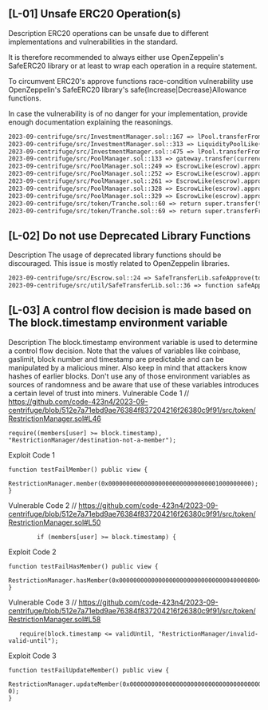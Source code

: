 ## [L-01] Unsafe ERC20 Operation(s)
Description
ERC20 operations can be unsafe due to different implementations and vulnerabilities in the standard.

It is therefore recommended to always either use OpenZeppelin's SafeERC20 library or at least to wrap each operation in a require statement.

To circumvent ERC20's approve functions race-condition vulnerability use OpenZeppelin's SafeERC20 library's safe{Increase|Decrease}Allowance functions.

In case the vulnerability is of no danger for your implementation, provide enough documentation explaining the reasonings.
```txt
2023-09-centrifuge/src/InvestmentManager.sol::167 => lPool.transferFrom(user, address(escrow), _trancheTokenAmount);
2023-09-centrifuge/src/InvestmentManager.sol::313 => LiquidityPoolLike(liquidityPool).transferFrom(address(escrow), user, trancheTokenPayout),
2023-09-centrifuge/src/InvestmentManager.sol::475 => lPool.transferFrom(address(escrow), user, trancheTokenAmount),
2023-09-centrifuge/src/PoolManager.sol::133 => gateway.transfer(currency, msg.sender, recipient, amount);
2023-09-centrifuge/src/PoolManager.sol::249 => EscrowLike(escrow).approve(currencyAddress, investmentManager.userEscrow(), type(uint256).max);
2023-09-centrifuge/src/PoolManager.sol::252 => EscrowLike(escrow).approve(currencyAddress, address(investmentManager), type(uint256).max);
2023-09-centrifuge/src/PoolManager.sol::261 => EscrowLike(escrow).approve(currencyAddress, address(this), amount);
2023-09-centrifuge/src/PoolManager.sol::328 => EscrowLike(escrow).approve(liquidityPool, address(investmentManager), type(uint256).max); // Approve investment manager on tranche token for coordinating transfers
2023-09-centrifuge/src/PoolManager.sol::329 => EscrowLike(escrow).approve(liquidityPool, liquidityPool, type(uint256).max); // Approve liquidityPool on tranche token to be able to burn
2023-09-centrifuge/src/token/Tranche.sol::60 => return super.transfer(to, value);
2023-09-centrifuge/src/token/Tranche.sol::69 => return super.transferFrom(from, to, value);
```
## [L-02] Do not use Deprecated Library Functions
Description
The usage of deprecated library functions should be discouraged.
This issue is mostly related to OpenZeppelin libraries.
```txt
2023-09-centrifuge/src/Escrow.sol::24 => SafeTransferLib.safeApprove(token, spender, value);
2023-09-centrifuge/src/util/SafeTransferLib.sol::36 => function safeApprove(address token, address to, uint256 value) internal {
```
## [L-03] A control flow decision is made based on The block.timestamp environment variable
Description
The block.timestamp environment variable is used to determine a control flow decision. Note that the values of variables like coinbase, gaslimit, block number and timestamp are predictable and can be manipulated by a malicious miner. Also keep in mind that attackers know hashes of earlier blocks. Don't use any of those environment variables as sources of randomness and be aware that use of these variables introduces a certain level of trust into miners.
Vulnerable Code 1
// https://github.com/code-423n4/2023-09-centrifuge/blob/512e7a71ebd9ae76384f837204216f26380c9f91/src/token/RestrictionManager.sol#L46
```sol
require((members[user] >= block.timestamp), "RestrictionManager/destination-not-a-member");
```
Exploit Code 1
```sol
function testFailMember() public view {
   RestrictionManager.member(0x0000000000000000000000000000001000000000);
}
```
Vulnerable Code 2
// https://github.com/code-423n4/2023-09-centrifuge/blob/512e7a71ebd9ae76384f837204216f26380c9f91/src/token/RestrictionManager.sol#L50
```sol
        if (members[user] >= block.timestamp) {
```
Exploit Code 2
```sol
function testFailHasMember() public view {
   RestrictionManager.hasMember(0x0000000000000000000000000000000400008004);
}
```
Vulnerable Code 3
// https://github.com/code-423n4/2023-09-centrifuge/blob/512e7a71ebd9ae76384f837204216f26380c9f91/src/token/RestrictionManager.sol#L58
```sol
   require(block.timestamp <= validUntil, "RestrictionManager/invalid-valid-until");
```
Exploit Code 3
```sol
function testFailUpdateMember() public view {
   RestrictionManager.updateMember(0x0000000000000000000000000000000000000000, 0);
}
```